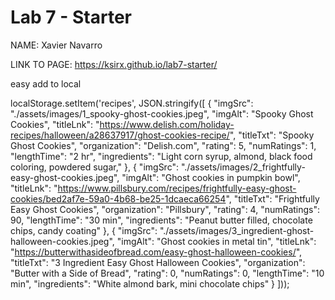 # Lab 7 - Starter

NAME: Xavier Navarro

LINK TO PAGE: https://ksirx.github.io/lab7-starter/

easy add to local

localStorage.setItem('recipes', JSON.stringify([
  {
    "imgSrc": "./assets/images/1_spooky-ghost-cookies.jpeg",
    "imgAlt": "Spooky Ghost Cookies",
    "titleLnk": "https://www.delish.com/holiday-recipes/halloween/a28637917/ghost-cookies-recipe/",
    "titleTxt": "Spooky Ghost Cookies",
    "organization": "Delish.com",
    "rating": 5,
    "numRatings": 1,
    "lengthTime": "2 hr",
    "ingredients": "Light corn syrup, almond, black food coloring, powdered sugar,"
  },
  {
    "imgSrc": "./assets/images/2_frightfully-easy-ghost-cookies.jpeg",
    "imgAlt": "Ghost cookies in pumpkin bowl",
    "titleLnk": "https://www.pillsbury.com/recipes/frightfully-easy-ghost-cookies/bed2af7e-59a0-4b68-be25-1dcaeca66254",
    "titleTxt": "Frightfully Easy Ghost Cookies",
    "organization": "Pillsbury",
    "rating": 4,
    "numRatings": 90,
    "lengthTime": "30 min",
    "ingredients": "Peanut butter filled, chocolate chips, candy coating"
  },
  {
    "imgSrc": "./assets/images/3_ingredient-ghost-halloween-cookies.jpeg",
    "imgAlt": "Ghost cookies in metal tin",
    "titleLnk": "https://butterwithasideofbread.com/easy-ghost-halloween-cookies/",
    "titleTxt": "3 Ingredient Easy Ghost Halloween Cookies",
    "organization": "Butter with a Side of Bread",
    "rating": 0,
    "numRatings": 0,
    "lengthTime": "10 min",
    "ingredients": "White almond bark, mini chocolate chips"
  }
]));
